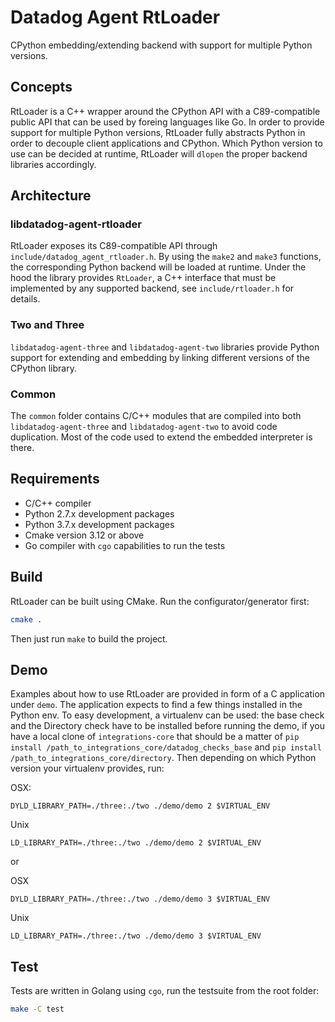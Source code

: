 # Datadog Agent RtLoader

CPython embedding/extending backend with support for multiple Python versions.

## Concepts

RtLoader is a C++ wrapper around the CPython API with a C89-compatible public API
that can be used by foreing languages like Go. In order to provide support for
multiple Python versions, RtLoader fully abstracts Python in order to decouple client
applications and CPython. Which Python version to use can be decided at runtime,
RtLoader will `dlopen` the proper backend libraries accordingly.

## Architecture

### libdatadog-agent-rtloader

RtLoader exposes its C89-compatible API through `include/datadog_agent_rtloader.h`. By
using the `make2` and `make3` functions, the corresponding Python backend will
be loaded at runtime. Under the hood the library provides `RtLoader`, a C++ interface
that must be implemented by any supported backend, see `include/rtloader.h` for details.

### Two and Three

`libdatadog-agent-three` and `libdatadog-agent-two` libraries provide Python support
for extending and embedding by linking different versions of the CPython library.

### Common

The `common` folder contains C/C++ modules that are compiled into both
`libdatadog-agent-three` and `libdatadog-agent-two` to avoid code duplication.
Most of the code used to extend the embedded interpreter is there.

## Requirements

* C/C++ compiler
* Python 2.7.x development packages
* Python 3.7.x development packages
* Cmake version 3.12 or above
* Go compiler with `cgo` capabilities to run the tests

## Build

RtLoader can be built using CMake. Run the configurator/generator first:

```sh
cmake .
```

Then just run `make` to build the project.

## Demo

Examples about how to use RtLoader are provided in form of a C application under `demo`. The application expects to find a
few things installed in the Python env. To easy development, a virtualenv can be used: the base check
and the Directory check have to be installed before running the demo, if you have a local clone of `integrations-core`
that should be a matter of `pip install /path_to_integrations_core/datadog_checks_base` and
`pip install /path_to_integrations_core/directory`. Then depending on which Python version your virtualenv provides, run:

OSX:
```
DYLD_LIBRARY_PATH=./three:./two ./demo/demo 2 $VIRTUAL_ENV
```

Unix
```
LD_LIBRARY_PATH=./three:./two ./demo/demo 2 $VIRTUAL_ENV
```

or

OSX
```
DYLD_LIBRARY_PATH=./three:./two ./demo/demo 3 $VIRTUAL_ENV
```

Unix
```
LD_LIBRARY_PATH=./three:./two ./demo/demo 3 $VIRTUAL_ENV
```

## Test

Tests are written in Golang using `cgo`, run the testsuite from the root folder:
```sh
make -C test
```
